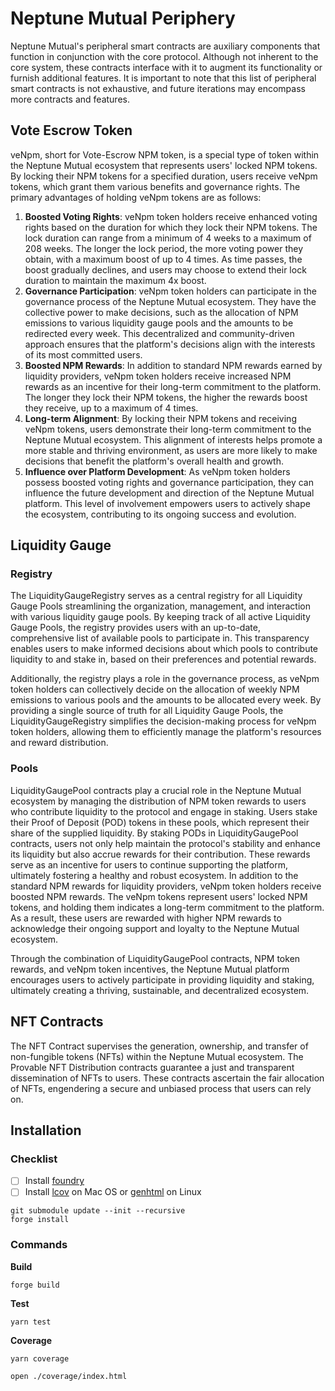 # Neptune Mutual Periphery

Neptune Mutual's peripheral smart contracts are auxiliary components that function in conjunction with the core protocol. Although not inherent to the core system, these contracts interface with it to augment its functionality or furnish additional features. It is important to note that this list of peripheral smart contracts is not exhaustive, and future iterations may encompass more contracts and features.

## Vote Escrow Token

veNpm, short for Vote-Escrow NPM token, is a special type of token within the Neptune Mutual ecosystem that represents users' locked NPM tokens. By locking their NPM tokens for a specified duration, users receive veNpm tokens, which grant them various benefits and governance rights. The primary advantages of holding veNpm tokens are as follows:

1. **Boosted Voting Rights**: veNpm token holders receive enhanced voting rights based on the duration for which they lock their NPM tokens. The lock duration can range from a minimum of 4 weeks to a maximum of 208 weeks. The longer the lock period, the more voting power they obtain, with a maximum boost of up to 4 times. As time passes, the boost gradually declines, and users may choose to extend their lock duration to maintain the maximum 4x boost.
2. **Governance Participation**: veNpm token holders can participate in the governance process of the Neptune Mutual ecosystem. They have the collective power to make decisions, such as the allocation of NPM emissions to various liquidity gauge pools and the amounts to be redirected every week. This decentralized and community-driven approach ensures that the platform's decisions align with the interests of its most committed users.
3. **Boosted NPM Rewards**: In addition to standard NPM rewards earned by liquidity providers, veNpm token holders receive increased NPM rewards as an incentive for their long-term commitment to the platform. The longer they lock their NPM tokens, the higher the rewards boost they receive, up to a maximum of 4 times.
4. **Long-term Alignment**: By locking their NPM tokens and receiving veNpm tokens, users demonstrate their long-term commitment to the Neptune Mutual ecosystem. This alignment of interests helps promote a more stable and thriving environment, as users are more likely to make decisions that benefit the platform's overall health and growth.
5. **Influence over Platform Development**: As veNpm token holders possess boosted voting rights and governance participation, they can influence the future development and direction of the Neptune Mutual platform. This level of involvement empowers users to actively shape the ecosystem, contributing to its ongoing success and evolution.

## Liquidity Gauge

### Registry

The LiquidityGaugeRegistry serves as a central registry for all Liquidity Gauge Pools streamlining the organization, management, and interaction with various liquidity gauge pools. By keeping track of all active Liquidity Gauge Pools, the registry provides users with an up-to-date, comprehensive list of available pools to participate in. This transparency enables users to make informed decisions about which pools to contribute liquidity to and stake in, based on their preferences and potential rewards.

Additionally, the registry plays a role in the governance process, as veNpm token holders can collectively decide on the allocation of weekly NPM emissions to various pools and the amounts to be allocated every week. By providing a single source of truth for all Liquidity Gauge Pools, the LiquidityGaugeRegistry simplifies the decision-making process for veNpm token holders, allowing them to efficiently manage the platform's resources and reward distribution.

### Pools

LiquidityGaugePool contracts play a crucial role in the Neptune Mutual ecosystem by managing the distribution of NPM token rewards to users who contribute liquidity to the protocol and engage in staking. Users stake their Proof of Deposit (POD) tokens in these pools, which represent their share of the supplied liquidity. By staking PODs in LiquidityGaugePool contracts, users not only help maintain the protocol's stability and enhance its liquidity but also accrue rewards for their contribution. These rewards serve as an incentive for users to continue supporting the platform, ultimately fostering a healthy and robust ecosystem. In addition to the standard NPM rewards for liquidity providers, veNpm token holders receive boosted NPM rewards. The veNpm tokens represent users' locked NPM tokens, and holding them indicates a long-term commitment to the platform. As a result, these users are rewarded with higher NPM rewards to acknowledge their ongoing support and loyalty to the Neptune Mutual ecosystem.

Through the combination of LiquidityGaugePool contracts, NPM token rewards, and veNpm token incentives, the Neptune Mutual platform encourages users to actively participate in providing liquidity and staking, ultimately creating a thriving, sustainable, and decentralized ecosystem.

## NFT Contracts

The NFT Contract supervises the generation, ownership, and transfer of non-fungible tokens (NFTs) within the Neptune Mutual ecosystem. The Provable NFT Distribution contracts guarantee a just and transparent dissemination of NFTs to users. These contracts ascertain the fair allocation of NFTs, engendering a secure and unbiased process that users can rely on.

## Installation

### Checklist

- [ ] Install [foundry](https://book.getfoundry.sh/getting-started/installation)
- [ ] Install [lcov](https://formulae.brew.sh/formula/lcov) on Mac OS or [genhtml](https://manpages.ubuntu.com/manpages/xenial/man1/genhtml.1.html) on Linux

```
git submodule update --init --recursive
forge install
```

### Commands

**Build**

```
forge build
```

**Test**

```
yarn test
```

**Coverage**

```
yarn coverage

open ./coverage/index.html
```

